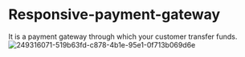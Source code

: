 # Responsive-payment-gateway
It is a payment gateway through which your customer transfer funds.
![249316071-519b63fd-c878-4b1e-95e1-0f713b069d6e](https://github.com/user-attachments/assets/b0a0f5e0-e8b3-4e8b-82f0-ec00ad58665e)
